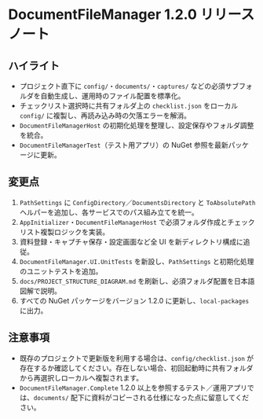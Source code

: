 # DocumentFileManager 1.2.0 リリースノート

## ハイライト

- プロジェクト直下に `config/`・`documents/`・`captures/` などの必須サブフォルダを自動生成し、運用時のファイル配置を標準化。
- チェックリスト選択時に共有フォルダ上の `checklist.json` をローカル `config/` に複製し、再読み込み時の欠落エラーを解消。
- `DocumentFileManagerHost` の初期化処理を整理し、設定保存やフォルダ調整を統合。
- `DocumentFileManagerTest`（テスト用アプリ）の NuGet 参照を最新パッケージに更新。

## 変更点

1. `PathSettings` に `ConfigDirectory`／`DocumentsDirectory` と `ToAbsolutePath` ヘルパーを追加し、各サービスでのパス組み立てを統一。
2. `AppInitializer`・`DocumentFileManagerHost` で必須フォルダ作成とチェックリスト複製ロジックを実装。
3. 資料登録・キャプチャ保存・設定画面など全 UI を新ディレクトリ構成に追従。
4. `DocumentFileManager.UI.UnitTests` を新設し、`PathSettings` と初期化処理のユニットテストを追加。
5. `docs/PROJECT_STRUCTURE_DIAGRAM.md` を刷新し、必須フォルダ配置を日本語図解で説明。
6. すべての NuGet パッケージをバージョン 1.2.0 に更新し、`local-packages` に出力。

## 注意事項

- 既存のプロジェクトで更新版を利用する場合は、`config/checklist.json` が存在するか確認してください。存在しない場合、初回起動時に共有フォルダから再選択しローカルへ複製されます。
- `DocumentFileManager.Complete` 1.2.0 以上を参照するテスト／運用アプリでは、`documents/` 配下に資料がコピーされる仕様になった点に留意してください。
